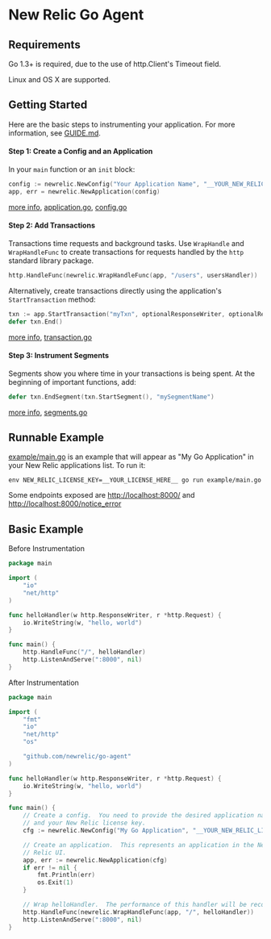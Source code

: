 # New Relic Go Agent

## Requirements

Go 1.3+ is required, due to the use of http.Client's Timeout field.

Linux and OS X are supported.

## Getting Started

Here are the basic steps to instrumenting your application.  For more
information, see [GUIDE.md](GUIDE.md).

#### Step 1: Create a Config and an Application

In your `main` function or an `init` block:

```go
config := newrelic.NewConfig("Your Application Name", "__YOUR_NEW_RELIC_LICENSE_KEY__")
app, err = newrelic.NewApplication(config)
```

[more info](GUIDE.md#config-and-application), [application.go](api/application.go),
[config.go](api/config.go)

#### Step 2: Add Transactions

Transactions time requests and background tasks.  Use `WrapHandle` and
`WrapHandleFunc` to create transactions for requests handled by the `http`
standard library package.

```go
http.HandleFunc(newrelic.WrapHandleFunc(app, "/users", usersHandler))
```

Alternatively, create transactions directly using the application's
`StartTransaction` method:

```go
txn := app.StartTransaction("myTxn", optionalResponseWriter, optionalRequest)
defer txn.End()
```

[more info](GUIDE.md#transactions), [transaction.go](api/transaction.go)

#### Step 3: Instrument Segments

Segments show you where time in your transactions is being spent.  At the
beginning of important functions, add:

```go
defer txn.EndSegment(txn.StartSegment(), "mySegmentName")
```

[more info](GUIDE.md#segments), [segments.go](api/segments.go)

## Runnable Example

[example/main.go](./example/main.go) is an example that will appear as "My Go
Application" in your New Relic applications list.  To run it:

```
env NEW_RELIC_LICENSE_KEY=__YOUR_LICENSE_HERE__ go run example/main.go
```

Some endpoints exposed are [http://localhost:8000/](http://localhost:8000/)
and [http://localhost:8000/notice_error](http://localhost:8000/notice_error)


## Basic Example

Before Instrumentation

```go
package main

import (
	"io"
	"net/http"
)

func helloHandler(w http.ResponseWriter, r *http.Request) {
	io.WriteString(w, "hello, world")
}

func main() {
	http.HandleFunc("/", helloHandler)
	http.ListenAndServe(":8000", nil)
}
```

After Instrumentation

```go
package main

import (
	"fmt"
	"io"
	"net/http"
	"os"

	"github.com/newrelic/go-agent"
)

func helloHandler(w http.ResponseWriter, r *http.Request) {
	io.WriteString(w, "hello, world")
}

func main() {
	// Create a config.  You need to provide the desired application name
	// and your New Relic license key.
	cfg := newrelic.NewConfig("My Go Application", "__YOUR_NEW_RELIC_LICENSE_KEY__")

	// Create an application.  This represents an application in the New
	// Relic UI.
	app, err := newrelic.NewApplication(cfg)
	if err != nil {
		fmt.Println(err)
		os.Exit(1)
	}

	// Wrap helloHandler.  The performance of this handler will be recorded.
	http.HandleFunc(newrelic.WrapHandleFunc(app, "/", helloHandler))
	http.ListenAndServe(":8000", nil)
}
```
